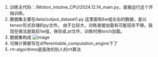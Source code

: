 1. 训练主代码：/Motion_intutive_CPU/2024.12.14_main.py，直接运行这个开始训练。
2. 数据集主要在data/output_dataset1.py  这里面有6w组左右的数据，是以tensor形式存储的py文件。
   由于比较大，训练直接加载有可能现存不够。我现在做法是取前1w组，保存成.pt文件，训练时用torch加载。
3. 数据集构成
![image](https://github.com/user-attachments/assets/4e73a72e-b69d-4e91-b41b-835d7c87c80e)
4. 可微计算都写在differentiable_computation_engine下了
5. rrt-algorithms是我改的别人的rrt算法
